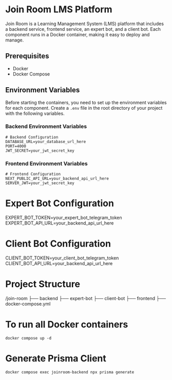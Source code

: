 # Join Room LMS Platform

Join Room is a Learning Management System (LMS) platform that includes a backend service, frontend service, an expert bot, and a client bot. Each component runs in a Docker container, making it easy to deploy and manage.

## Prerequisites

- Docker
- Docker Compose

## Environment Variables

Before starting the containers, you need to set up the environment variables for each component. Create a `.env` file in the root directory of your project with the following variables.

### Backend Environment Variables

```env
# Backend Configuration
DATABASE_URL=your_database_url_here
PORT=4000
JWT_SECRET=your_jwt_secret_key
```

### Frontend Environment Variables

```env
# Frontend Configuration
NEXT_PUBLIC_API_URL=your_backend_api_url_here
SERVER_JWT=your_jwt_secret_key
```

# Expert Bot Configuration

EXPERT_BOT_TOKEN=your_expert_bot_telegram_token
EXPERT_BOT_API_URL=your_backend_api_url_here

# Client Bot Configuration

CLIENT_BOT_TOKEN=your_client_bot_telegram_token
CLIENT_BOT_API_URL=your_backend_api_url_here

# Project Structure

/join-room
├── backend
├── expert-bot
├── client-bot
├── frontend
├── docker-compose.yml

# To run all Docker containers

`docker compose up -d`

# Generate Prisma Client

`docker compose exec joinroom-backend npx prisma generate`
